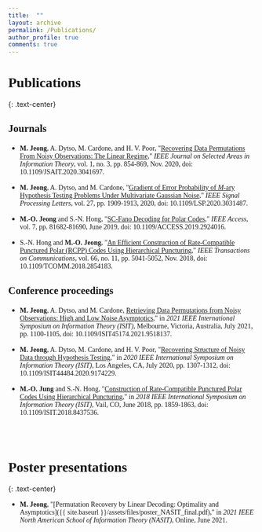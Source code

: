 ```yaml
---
title:  ""
layout: archive
permalink: /Publications/
author_profile: true
comments: true
---
```




# <span style="font-family:rockwell; ">Publications </span>
{: .text-center}
## <span style="font-family:rockwell; ">Journals </span>

- <span style="font-family:times new roman; "> **M. Jeong**, A. Dytso, M. Cardone, and H. V. Poor, "[Recovering Data Permutations From Noisy Observations: The Linear Regime](https://ieeexplore.ieee.org/document/9279328)," *IEEE Journal on Selected Areas in Information Theory*, vol. 1, no. 3, pp. 854-869, Nov. 2020, doi: 10.1109/JSAIT.2020.3041697.</span>


- <span style="font-family:times new roman; "> **M. Jeong**, A. Dytso, and M. Cardone, "[Gradient of Error Probability of $M$-ary Hypothesis Testing Problems Under Multivariate Gaussian Noise](https://ieeexplore.ieee.org/document/9226081)," *IEEE Signal Processing Letters*, vol. 27, pp. 1909-1913, 2020, doi: 10.1109/LSP.2020.3031487.</span>

- <span style="font-family:times new roman; "> **M.-O. Jeong** and S.-N. Hong, "[SC-Fano Decoding for Polar Codes](https://ieeexplore.ieee.org/abstract/document/8742591)," *IEEE Access*, vol. 7, pp. 81682-81690, June 2019, doi: 10.1109/ACCESS.2019.2924016.</span>

- <span style="font-family:times new roman; "> S.-N. Hong and **M.-O. Jeong**, "[An Efficient Construction of Rate-Compatible Punctured Polar (RCPP) Codes Using Hierarchical Puncturing](https://ieeexplore.ieee.org/document/8408487)," *IEEE Transactions on Communications*, vol. 66, no. 11, pp. 5041-5052, Nov. 2018, doi: 10.1109/TCOMM.2018.2854183.</span>



## <span style="font-family:rockwell; ">Conference proceedings</span>

- <span style="font-family:times new roman; "> **M. Jeong**, A. Dytso, and M. Cardone, [Retrieving Data Permutations from Noisy Observations: High and Low Noise Asymptotics](https://ieeexplore.ieee.org/document/9518137)," in *2021 IEEE International Symposium on Information Theory (ISIT)*, Melbourne, Victoria, Australia, July 2021, pp. 1100-1105, doi: 10.1109/ISIT45174.2021.9518137.</span>

- <span style="font-family:times new roman; "> **M. Jeong**, A. Dytso, M. Cardone, and H. V. Poor, "[Recovering Structure of Noisy Data through Hypothesis Testing](https://ieeexplore.ieee.org/document/9174229)," in *2020 IEEE International Symposium on Information Theory (ISIT)*, Los Angeles, CA, July 2020, pp. 1307-1312, doi: 10.1109/ISIT44484.2020.9174229.</span>

- <span style="font-family:times new roman; "> **M.-O. Jung** and S.-N. Hong, "[Construction of Rate-Compatible Punctured Polar Codes Using Hierarchical Puncturing](https://ieeexplore.ieee.org/document/8437536)," in *2018 IEEE International Symposium on Information Theory (ISIT)*, Vail, CO, June 2018, pp. 1859-1863, doi: 10.1109/ISIT.2018.8437536.</span>
<br />
<br />

# <span style="font-family:rockwell; ">Poster presentations </span>
{: .text-center}

- <span style="font-family:times new roman; "> **M. Jeong**, "[Permutation Recovery by Linear Decoding: Optimality and Asymptotics]({{ site.baseurl }}/assets/files/poster_NASIT_final.pdf)," in *2021 IEEE North American School of Information Theory (NASIT)*, Online, June 2021.</span>
